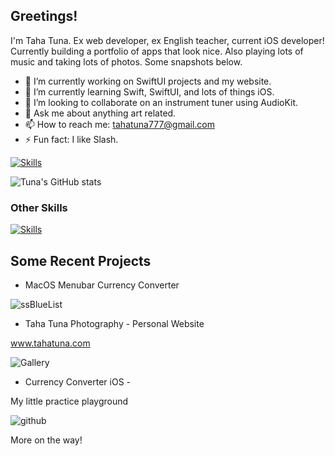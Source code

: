 ## Greetings! 

I'm Taha Tuna. Ex web developer, ex English teacher, current iOS developer! Currently building a portfolio of apps that look nice. Also playing lots of music and taking lots of photos. Some snapshots below.

- 🔭 I’m currently working on SwiftUI projects and my website.
- 🌱 I’m currently learning Swift, SwiftUI, and lots of things iOS.
- 👯 I’m looking to collaborate on an instrument tuner using AudioKit.
- 💬 Ask me about anything art related.
- 📫 How to reach me: tahatuna777@gmail.com
- ⚡ Fun fact: I like Slash.

[![Skills](https://skillicons.dev/icons?i=html,css,js,nodejs,cs,swift)](https://skillicons.dev)

![Tuna's GitHub stats](https://github-readme-stats.vercel.app/api?username=TahaTuna1&show_icons=true&theme=dracula)

### Other Skills

[![Skills](https://skillicons.dev/icons?i=blender,figma,git,ps,unity)](https://skillicons.dev)

## Some Recent Projects

- MacOS Menubar Currency Converter

![ssBlueList](https://user-images.githubusercontent.com/119931873/234127748-514b193b-cb3d-425d-8e26-79a91c82fbfc.jpg)

- Taha Tuna Photography - Personal Website

www.tahatuna.com

![Gallery](https://user-images.githubusercontent.com/119931873/234128232-b94983ea-a488-4528-8c59-d3ef75a772d9.jpg)

- Currency Converter iOS -

My little practice playground

![github](https://user-images.githubusercontent.com/119931873/234130775-dcfed021-b8c7-4634-b63f-8add020607ff.jpg)

More on the way!
